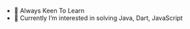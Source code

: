 - 👋 Always Keen To Learn
- 👀 Currently I’m interested in solving Java, Dart, JavaScript

<!---
Rashedujjaman/Rashedujjaman is a ✨ special ✨ repository because its `README.md` (this file) appears on your GitHub profile.
You can click the Preview link to take a look at your changes.
--->
